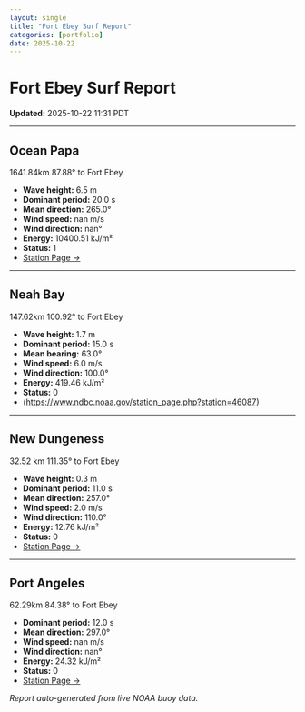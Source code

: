```yaml
---
layout: single
title: "Fort Ebey Surf Report"
categories: [portfolio]
date: 2025-10-22
---
```


# Fort Ebey Surf Report
**Updated:** 2025-10-22 11:31 PDT

---

## Ocean Papa 
1641.84km 87.88° to Fort Ebey
- **Wave height:** 6.5 m  
- **Dominant period:** 20.0 s  
- **Mean direction:** 265.0°  
- **Wind speed:** nan m/s  
- **Wind direction:** nan°  
- **Energy:** 10400.51 kJ/m²  
- **Status:** 1  
- [Station Page →](https://www.ndbc.noaa.gov/station_page.php?station=46246)

---

## Neah Bay 
147.62km 100.92° to Fort Ebey

- **Wave height:** 1.7 m  
- **Dominant period:** 15.0 s  
- **Mean bearing:** 63.0°  
- **Wind speed:** 6.0 m/s  
- **Wind direction:** 100.0°  
- **Energy:** 419.46 kJ/m²  
- **Status:** 0  
- (https://www.ndbc.noaa.gov/station_page.php?station=46087)

---

## New Dungeness 
32.52 km 111.35° to Fort Ebey 

- **Wave height:** 0.3 m  
- **Dominant period:** 11.0 s  
- **Mean direction:** 257.0°  
- **Wind speed:** 2.0 m/s  
- **Wind direction:** 110.0°  
- **Energy:** 12.76 kJ/m²  
- **Status:** 0  
- [Station Page →](https://www.ndbc.noaa.gov/station_page.php?station=46088)

---

## Port Angeles 
62.29km 84.38° to Fort Ebey 
- **Dominant period:** 12.0 s  
- **Mean direction:** 297.0°  
- **Wind speed:** nan m/s  
- **Wind direction:** nan°  
- **Energy:** 24.32 kJ/m²  
- **Status:** 0  
- [Station Page →](https://www.ndbc.noaa.gov/station_page.php?station=46267)

*Report auto-generated from live NOAA buoy data.*
